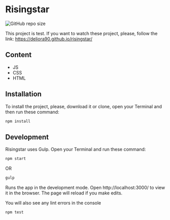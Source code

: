# Risingstar

![GitHub repo size](https://img.shields.io/github/repo-size/Deliora90/risingstar)

This project is test. If you want to watch these project, please, follow the link: https://deliora90.github.io/risingstar/

## Content
* JS
* CSS
* HTML

## Installation
To install the project, please, download it or clone, open your Terminal and then run these command:
```sh
npm install
```
## Development
Risingstar uses Gulp. 
Open your Terminal and run these command:
```sh
npm start
```
OR
```sh
gulp
```
Runs the app in the development mode.
Open http://localhost:3000/ to view it in the browser.
The page will reload if you make edits.

You will also see any lint errors in the console
```sh
npm test
```
